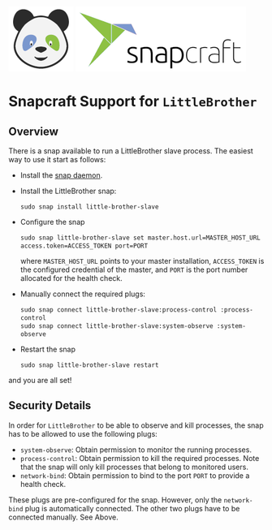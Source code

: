 ![LittleBrother-Logo](doc/icon-baby-panda-128x128.png)
![Snapcraft-Logo](doc/snapcraft-logo-128x128.png)

# Snapcraft Support for `LittleBrother`

## Overview

There is a snap available to run a LittleBrother slave process. The easiest way to use it start as follows:
 
* Install the [snap daemon](https://snapcraft.io/docs/installing-snapd).    

* Install the LittleBrother snap:

      sudo snap install little-brother-slave

* Configure the snap

      sudo snap little-brother-slave set master.host.url=MASTER_HOST_URL access.token=ACCESS_TOKEN port=PORT
 
  where `MASTER_HOST_URL` points to your master installation, `ACCESS_TOKEN` is the configured credential of
  the master, and `PORT` is the port number allocated for the health check.

* Manually connect the required plugs:

      sudo snap connect little-brother-slave:process-control :process-control
      sudo snap connect little-brother-slave:system-observe :system-observe

* Restart the snap

      sudo snap little-brother-slave restart

and you are all set!

## Security Details

In order for `LittleBrother` to be able to observe and kill processes, the snap has to be allowed to use the 
following plugs:

* `system-observe`: Obtain permission to monitor the running processes.
* `process-control`: Obtain permission to kill the required processes. Note that the snap will only kill processes that 
  belong to monitored users.
* `network-bind`: Obtain permission to bind to the port `PORT` to provide a health check.

These plugs are pre-configured for the snap. However, only the `network-bind` plug is automatically connected. The
other two plugs have to be connected manually. See Above.
